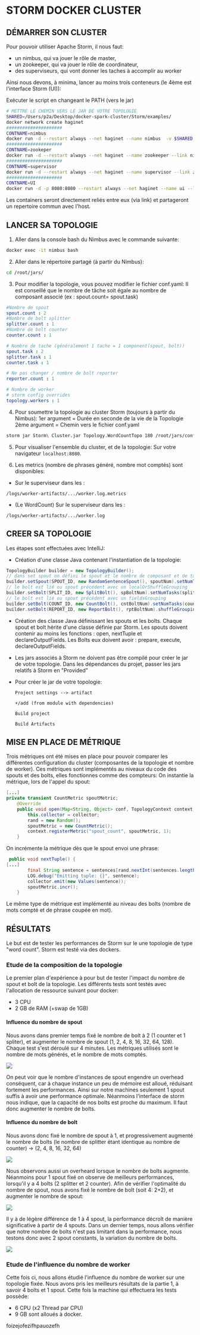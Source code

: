 # STORM DOCKER CLUSTER

## DÉMARRER SON CLUSTER

Pour pouvoir utiliser Apache Storm, il nous faut:
- un nimbus, qui va jouer le rôle de master,
- un zookeeper, qui va jouer le rôle de coordinateur,
- des superviseurs, qui vont donner les taches à accomplir au worker

Ainsi nous devons, à minima, lancer au moins trois conteneurs (le 4ème est l'interface Storm (UI)):

Exécuter le script en changeant le PATH (vers le jar)
```bash
# METTRE LE CHEMIN VERS LE JAR DE VOTRE TOPOLOGIE
SHARED=/Users/p2a/Desktop/docker-spark-cluster/Storm/examples/
docker network create haginet
#####################
CONTNAME=nimbus
docker run -d --restart always --net haginet --name nimbus  -v $SHARED:/root/jars storm storm nimbus
#####################
CONTNAME=zookeper
docker run -d --restart always --net haginet --name zookeeper --link nimbus:nimbus zookeeper 
#####################
CONTNAME=supervisor
docker run -d --restart always --net haginet --name supervisor --link zookeeper:zookeeper --link nimbus:nimbus -v $SHARED:/root/jars storm storm supervisor
#####################
CONTNAME=UI
docker run -d -p 8080:8080 --restart always --net haginet --name ui --link nimbus:nimbus storm storm ui
```
Les containers seront directement reliés entre eux (via link) et partageront un repertoire commun avec l'host.

## LANCER SA TOPOLOGIE
1. Aller dans la console bash du Nimbus avec le commande suivante:
```bash
docker exec -it nimbus bash
```
2. Aller dans le répertoire partagé (à partir du Nimbus):
```bash
cd /root/jars/
```
3. Pour modifier la topologie, vous pouvez modifier le fichier conf.yaml:
Il est conseillé que le nombre de tâche soit égale au nombre de composant associé (ex : spout.count= spout.task)
```conf.yaml
#Nombre de spout
spout.count : 2
#Nombre de bolt splitter
splitter.count : 1
#Nombre de bolt counter
counter.count : 1

# Nombre de tache (généralement 1 tache = 1 component(spout, bolt))
spout.task : 2
splitter.task : 1
counter.task : 1

# Ne pas changer / nombre de bolt reporter
reporter.count : 1

# Nombre de worker
# storm config overrides
topology.workers : 1
 ```
4. Pour soumettre la topologie au cluster Storm (toujours à partir du Nimbus):
1er argument = Durée en seconde de la vie de la Topologie
2ème argument = Chemin vers le fichier conf.yaml
```bash
storm jar Storm\ Cluster.jar Topology.WordCountTopo 180 /root/jars/conf.yaml
```

5. Pour visualiser l'ensemble du cluster, et de la topologie:
Sur votre navigateur `localhost:8080`.

6. Les metrics (nombre de phrases généré, nombre mot comptés) sont disponibles:
- Sur le superviseur dans les :

`/logs/worker-artifacts/.../worker.log.metrics`

- (Le WordCount) Sur le superviseur dans les :

`/logs/worker-artifacts/.../worker.log`

## CREER SA TOPOLOGIE

Les étapes sont effectuées avec IntelliJ:
- Création d'une classe Java contenant l'instantiation de la topologie:
```java
TopologyBuilder builder = new TopologyBuilder();
// dans set spout on défini le spout et le nombre de composant et de tâche (setNumTasks)
builder.setSpout(SPOUT_ID, new RandomSentenceSpout(), spoutNum).setNumTasks(spoutTask);
// le bolt est lié ou spout précédent avec un localOrShuffleGrouping
builder.setBolt(SPLIT_ID, new SplitBolt(), spBoltNum).setNumTasks(splitTask).localOrShuffleGrouping(SPOUT_ID);
// le bolt est lié ou spout précédent avec un fieldsGrouping
builder.setBolt(COUNT_ID, new CountBolt(), cntBoltNum).setNumTasks(countTask).fieldsGrouping(SPLIT_ID, new Fields(SplitBolt.FIELDS));
builder.setBolt(REPORT_ID, new ReportBolt(), rptBoltNum).shuffleGrouping(COUNT_ID);
```
- Création des classe Java définissant les spouts et les bolts.
    Chaque spout et bolt hérite d'une classe définie par Storm. 
    Les spouts doivent contenir au moins les fonctions : open, nextTuple et declareOutputFields. 
    Les Bolts eux doivent avoir : prepare, execute, declareOutputFields.

- Les jars associés à Storm ne doivent pas être compilé pour créer le jar de votre topologie.
    Dans les dépendances du projet, passer les jars relatifs à Storm en "Provided"
- Pour créer le jar de votre topologie: 

    `Project settings --> artifact`
    
    `+/add (from module with dependencies)`
    
    `Build project`
    
    `Build Artifacts`
    
## MISE EN PLACE DE MÉTRIQUE

Trois métriques ont été mises en place pour pouvoir comparer les différentes configuration du cluster (composantes de la topologie et nombre de worker).
Ces métriques sont implémentés au niveaux du code des spouts et des bolts, elles fonctionnes comme des compteurs:
On instantie la métrique, lors de l'appel du spout:
```java
[...]
private transient CountMetric spoutMetric;
    @Override
    public void open(Map<String, Object> conf, TopologyContext context, SpoutOutputCollector collector) {
        this.collector = collector;
        rand = new Random();
        spoutMetric = new CountMetric();
        context.registerMetric("spout_count", spoutMetric, 1);
    }
```

On incrémente la métrique dès que le spout envoi une phrase:
```java
 public void nextTuple() {
[...]
        final String sentence = sentences[rand.nextInt(sentences.length)];
        LOG.debug("Emitting tuple: {}", sentence);
        collector.emit(new Values(sentence));
        spoutMetric.incr();
    }
```

Le même type de métrique est implémenté au niveau des bolts (nombre de mots compté et de phrase coupée en mot).

## RÉSULTATS

Le but est de tester les performances de Storm sur le une topologie de type "word count".
Storm est testé via des dockers.

### Etude de la composition de la topologie
Le premier plan d'expérience à pour but de tester l'impact du nombre de spout et bolt de la topologie.
Les différents tests sont testés avec l'allocation de ressource suivant pour docker:
- 3 CPU
- 2 GB de RAM (+swap de 1GB)

#### Influence du nombre de spout

Nous avons dans premier temps fixé le nombre de bolt à 2 (1 counter et 1 spliter), et augmenter le nombre de spout (1, 2, 4, 8, 16, 32, 64, 128).
Chaque test s'est déroulé sur 4 minutes.
Les métriques utilisés sont le nombre de mots générés, et le nombre de mots comptés.
<p>
<img src="imgs/Bolt et Storm constant à 1, Influence des spouts.jpeg"/>
</p>


On peut voir que le nombre d'instances de spout engendre un overhead conséquent, car à chaque instance un peu de mémoire est alloué, réduisant fortement les performances. Ainsi sur notre machines seulement 1 spout suffis à avoir une performance optimale.
Néanmoins l'interface de storm nous indique, que la capacité de nos bolts est proche du maximum. Il faut donc augmenter le nombre de bolts.

#### Influence du nombre de bolt
Nous avons donc fixé le nombre de spout à 1, et progressivement augmenté le nombre de bolts (le nombre de splitter étant identique au nombre de counter) -> (2, 4, 8, 16, 32, 64)
<p>
<img src="imgs/Spout constant à 1, Influence des bolts.png"/>
</p>

Nous observons aussi un overheard lorsque le nombre de bolts augmente. 
Néanmoins pour 1 spout fixé on observe de meilleurs performances, lorsqu'il y a 4 bolts (2 splitter et 2 counter).
Afin de vérifier l'optimalité du nombre de spout, nous avons fixé le nombre de bolt (soit 4: 2+2), et augmenter le nombre de spout:

<p>
<img src="imgs/Spout constant à 2, Influence des bolts.png"/>
</p>

Il y à de légère différence de 1 à 4 spout, la performance décroît de manière significative à partir de 4 spouts. Dans un dernier temps, nous allons vérifier que notre nombre de bolts n'est pas limitant dans la performance, nous testons donc avec 2 spout constants, la variation du nombre de bolts.

<p>
<img src="imgs/Spout constant à 2, Influence des bolts.png"/>
</p>

### Etude de l'influence du nombre de worker

Cette fois ci, nous allons étudié l'influence du nombre de worker sur une topologie fixée.
Nous avons pris les meilleurs résultats de la partie 1, à savoir 4 bolts et 1 spout.
Cette fois la machine qui effectuera les tests possède: 
- 6 CPU (x2 Thread par CPU)
- 9 GB sont alloués à docker.

foizejofezifhpauozefh


